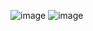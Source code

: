 ![image](https://github.com/user-attachments/assets/039f44c5-cf56-48e7-bb70-7463413fd395)
![image](https://github.com/user-attachments/assets/5dd2781b-3030-4856-97b8-536f49c9331d)

